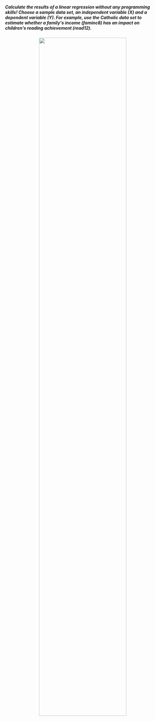 ##### Calculate the results of a linear regression without any programming skills! Choose a sample data set, an independent variable (X) and a dependent variable (Y). For example, use the Catholic data set to estimate whether a family's income (faminc8) has an impact on children's reading achievement (read12).

<center>
<img src="http://edgar-treischl.de/wp-content/uploads/2021/05/OLS_Nutshell_ENG.png" width=75%/>
</center>